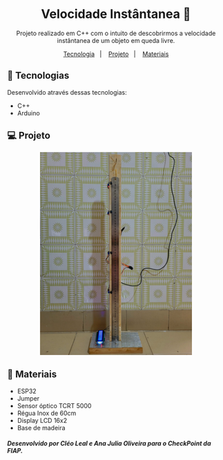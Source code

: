 <h1 align="center">Velocidade Instântanea 📏</h1>
<p align="center">
Projeto realizado em C++ com o intuito de descobrirmos a velocidade instântanea de um objeto em queda livre.</p>

<p align="center">
  <a href="#-tecnologias">Tecnologia</a>&nbsp;&nbsp;&nbsp;|&nbsp;&nbsp;&nbsp;
  <a href="#-projeto">Projeto</a>&nbsp;&nbsp;&nbsp;|&nbsp;&nbsp;&nbsp;
  <a href="#-materiais">Materiais</a>
</p>

## 🚀 Tecnologias
Desenvolvido através dessas tecnologias:
- C++
- Arduino

## 💻 Projeto
<p align="center">
  <img alt="Projeto" src="./preview.jpeg" width="70%">
</p>

## 📐 Materiais
- ESP32
- Jumper
- Sensor óptico TCRT 5000
- Régua Inox de 60cm
- Display LCD 16x2
- Base de madeira

<h5>Desenvolvido por <b>Cléo Leal</b> e <b>Ana Julia Oliveira</b> para o CheckPoint da FIAP.</h5>
